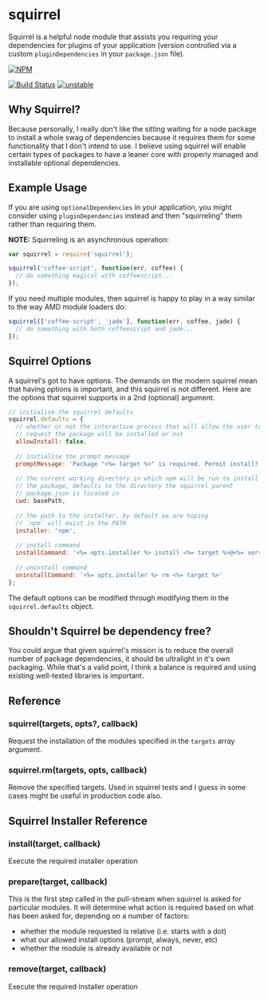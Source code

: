 # squirrel

Squirrel is a helpful node module that assists you requiring your
dependencies for plugins of your application (version controlled via a
custom `pluginDependencies` in your `package.json` file).


[![NPM](https://nodei.co/npm/squirrel.png)](https://nodei.co/npm/squirrel/)

[![Build Status](https://travis-ci.org/DamonOehlman/squirrel.png?branch=master)](https://travis-ci.org/DamonOehlman/squirrel)
[![unstable](http://hughsk.github.io/stability-badges/dist/unstable.svg)](http://github.com/hughsk/stability-badges)

## Why Squirrel?

Because personally, I really don't like the sitting waiting for a node
package to install a whole swag of dependencies because it requires them
for some functionality that I don't intend to use.  I believe using
squirrel will enable certain types of packages to have a leaner core
with properly managed and installable optional dependencies.

## Example Usage

If you are using `optionalDependencies` in your application, you might
consider using `pluginDependencies` instead and then "squirreling"
them rather than requiring them.

__NOTE:__ Squirreling is an asynchronous operation:

```js
var squirrel = require('squirrel');

squirrel('coffee-script', function(err, coffee) {
  // do something magical with coffeescript...
});
```

If you need multiple modules, then squirrel is happy to play in a 
way similar to the way AMD module loaders do:

```js
squirrel(['coffee-script', 'jade'], function(err, coffee, jade) {
  // do something with both coffeescript and jade...
});
```

## Squirrel Options

A squirrel's got to have options.  The demands on the modern squirrel
mean that having options is important, and this squirrel is not different.
Here are the options that squirrel supports in a 2nd (optional) argument.

```js
// initialise the squirrel defaults
squirrel.defaults = {
  // whether or not the interactive process that will allow the user to
  // request the package will be installed or not
  allowInstall: false,
  
  // initialise the prompt message
  promptMessage: 'Package "<%= target %>" is required. Permit install? ',
  
  // the current working directory in which npm will be run to install
  // the package, defaults to the directory the squirrel parent
  // package.json is located in
  cwd: basePath, 
  
  // the path to the installer, by default we are hoping
  // `npm` will exist in the PATH
  installer: 'npm',
  
  // install command
  installCommand: '<%= opts.installer %> install <%= target %>@<%= version %>',
  
  // uninstall command
  uninstallCommand: '<%= opts.installer %> rm <%= target %>'
};
```

The default options can be modified through modifying them in
the `squirrel.defaults` object.

## Shouldn't Squirrel be dependency free?

You could argue that given squirrel's mission is to reduce the overall
number of package dependencies, it should be ultralight in it's own
packaging.  While that's a valid point, I think a balance is required and
using existing well-tested libraries is important.

## Reference

### squirrel(targets, opts?, callback)

Request the installation of the modules specified in the `targets` array
argument.

### squirrel.rm(targets, opts, callback)

Remove the specified targets.  Used in squirrel tests and I guess in some
cases might be useful in production code also.

## Squirrel Installer Reference

### install(target, callback)

Execute the required installer operation

### prepare(target, callback)

This is the first step called in the pull-stream when squirrel is asked
for particular modules.  It will determine what action is required based
on what has been asked for, depending on a number of factors:

- whether the module requested is relative (i.e. starts with a dot)
- what our allowed install options (prompt, always, never, etc)
- whether the module is already available or not

### remove(target, callback)

Execute the required installer operation
